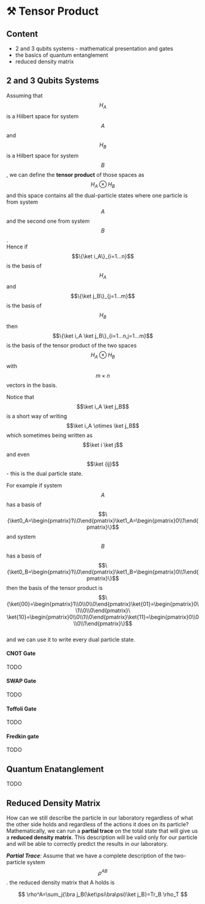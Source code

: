 # ⚒ Tensor Product

## Content

* 2 and 3 qubits systems - mathematical presentation and gates
* the basics of quantum entanglement&#x20;
* reduced density matrix

## 2 and 3 Qubits Systems

Assuming that $$H_A$$ is a Hilbert space for system $$A$$ and $$H_B$$ is a Hilbert space for system $$B$$, we can define the **tensor product** of those spaces as $$H_A\otimes H_B$$ and this space contains all the dual-particle states where one particle is from system $$A$$ and the second one from system $$B$$.\
Hence if $$\{\ket i_A\}_{i=1...n}$$ is the basis of $$H_A$$ and $$\{\ket j_B\}_{j=1...m}$$ is the basis of $$H_B$$ then $$\{\ket i_A \ket j_B\}_{i=1...n,j=1...m}$$is the basis of the tensor product of the two spaces $$H_A\otimes H_B$$ with $$m \times n$$ vectors in the basis.

Notice that $$\ket i_A \ket j_B$$ is a short way of writing $$\ket i_A \otimes \ket j_B$$ which sometimes being written as $$\ket i \ket j$$ and even $$\ket {ij}$$ - this is the dual particle state.

For example if system $$A$$ has a basis of $$\{\ket0_A=\begin{pmatrix}1\\0\end{pmatrix}\ket1_A=\begin{pmatrix}0\\1\end{pmatrix}\}$$ and system $$B$$ has a basis of $$\{\ket0_B=\begin{pmatrix}1\\0\end{pmatrix}\ket1_B=\begin{pmatrix}0\\1\end{pmatrix}\}$$ then the basis of the tensor product is $$\{\ket{00}=\begin{pmatrix}1\\0\\0\\0\end{pmatrix}\ket{01}=\begin{pmatrix}0\\1\\0\\0\end{pmatrix}\ \ket{10}=\begin{pmatrix}0\\0\\1\\0\end{pmatrix}\ket{11}=\begin{pmatrix}0\\0\\0\\1\end{pmatrix}\}$$\
and we can use it to write every dual particle state.

#### CNOT Gate

TODO

#### SWAP Gate

TODO

#### Toffoli Gate

TODO

#### Fredkin gate

TODO

## Quantum Enatanglement

TODO

## Reduced Density Matrix

How can we still describe the particle in our laboratory regardless of what the other side holds and regardless of the actions it does on its particle? Mathematically, we can run a **partial trace** on the total state that will give us a **reduced density matrix**. This description will be valid only for our particle and will be able to correctly predict the results in our laboratory.

_**Partial Trace**_: Assume that we have a complete description of the two-particle system $$\rho^{AB}$$. the reduced density matrix that A holds is&#x20;

$$
\rho^A=\sum_j{\bra j_B(\ket\psi\bra\psi)\ket j_B}=Tr_B \rho_T
$$

